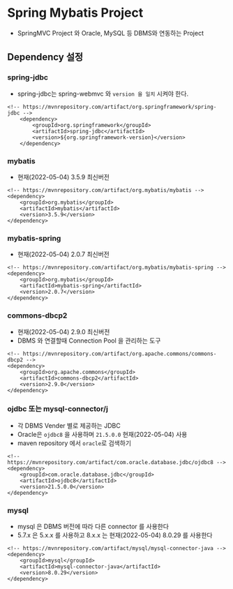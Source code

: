# Spring Mybatis Project
* SpringMVC Project 와 Oracle, MySQL 등 DBMS와 연동하는 Project

## Dependency 설정
### spring-jdbc
* spring-jdbc는 spring-webmvc 와 ```version 을 일치``` 시켜야 한다.

```
<!-- https://mvnrepository.com/artifact/org.springframework/spring-jdbc -->
	<dependency>
		<groupId>org.springframework</groupId>
		<artifactId>spring-jdbc</artifactId>
		<version>${org.springframework-version}</version>
	</dependency>
```

### mybatis
* 현재(2022-05-04) 3.5.9 최신버전

```
<!-- https://mvnrepository.com/artifact/org.mybatis/mybatis -->
<dependency>
    <groupId>org.mybatis</groupId>
    <artifactId>mybatis</artifactId>
    <version>3.5.9</version>
</dependency>

```

### mybatis-spring
* 현재(2022-05-04) 2.0.7 최신버전

```
<!-- https://mvnrepository.com/artifact/org.mybatis/mybatis-spring -->
<dependency>
    <groupId>org.mybatis</groupId>
    <artifactId>mybatis-spring</artifactId>
    <version>2.0.7</version>
</dependency>

```

### commons-dbcp2
* 현재(2022-05-04) 2.9.0 최신버전
* DBMS 와 연결할때 Connection Pool 을 관리하는 도구

```
<!-- https://mvnrepository.com/artifact/org.apache.commons/commons-dbcp2 -->
<dependency>
    <groupId>org.apache.commons</groupId>
    <artifactId>commons-dbcp2</artifactId>
    <version>2.9.0</version>
</dependency>

```

### ojdbc 또는 mysql-connector/j
* 각 DBMS Vender 별로 제공하는 JDBC
* Oracle은 ```ojdbc8``` 을 사용하며 ```21.5.0.0``` 현재(2022-05-04) 사용
* maven repository 에서 ```oracle```로 검색하기

```
<!-- https://mvnrepository.com/artifact/com.oracle.database.jdbc/ojdbc8 -->
<dependency>
    <groupId>com.oracle.database.jdbc</groupId>
    <artifactId>ojdbc8</artifactId>
    <version>21.5.0.0</version>
</dependency>

```

### mysql
* mysql 은 DBMS 버전에 따라 다른 connector 를 사용한다
* 5.7.x 은 5.x.x 를 사용하고 8.x.x 는 현재(2022-05-04) 8.0.29 를 사용한다

```
<!-- https://mvnrepository.com/artifact/mysql/mysql-connector-java -->
<dependency>
    <groupId>mysql</groupId>
    <artifactId>mysql-connector-java</artifactId>
    <version>8.0.29</version>
</dependency>
```